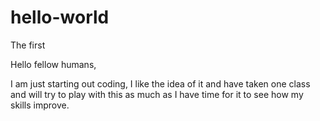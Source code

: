 # hello-world

The first 

Hello fellow humans, 

I am just starting out coding, I like the idea of it and have taken one class and will try to play with this as much as I have time for it to see how my skills improve. 
